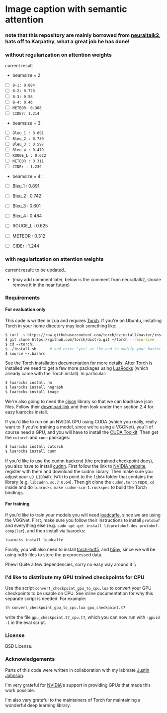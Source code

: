 
# Image caption with semantic attention 
### note that this repository are mainly borrowed from [neuraltalk2](https://github.com/karpathy/neuraltalk2), hats off to Karpathy, what a great job he has done!
### without regularization on attention weights
current result
* beamsize = 2
* [ ]    `B-1: 0.884`
* [ ]    `B-2: 0.726`
* [ ]    `B-3: 0.58`
* [ ]    `B-4: 0.46`
* [ ]    `METEOR: 0.308`
* [ ]    `CIDEr: 1.214`
* beamsize = 3: 
* [ ] `Bleu_1 : 0.891`
* [ ] `Bleu_2 : 0.739`
* [ ] `Bleu_3 : 0.597`
* [ ] `Bleu_4 : 0.479`
* [ ] `ROUGE_L : 0.622`
* [ ] `METEOR : 0.311`
* [ ] `CIDEr : 1.239`
* beamsize = 4: 
* [ ]  Bleu_1 : 0.891
* [ ]  Bleu_2 : 0.742
* [ ]  Bleu_3 : 0.601
* [ ]  Bleu_4 : 0.484
* [ ]  ROUGE_L : 0.625
* [ ]  METEOR : 0.312
* [ ]  CIDEr : 1.244



### with regularization on attention weights
current result: to be updated..
* (may add comment later, below is the comment from neuraltalk2, shoule remove it in the near future)



### Requirements


#### For evaluation only

This code is written in Lua and requires [Torch](http://torch.ch/). If you're on Ubuntu, installing Torch in your home directory may look something like: 

```bash
$ curl -s https://raw.githubusercontent.com/torch/ezinstall/master/install-deps | bash
$ git clone https://github.com/torch/distro.git ~/torch --recursive
$ cd ~/torch; 
$ ./install.sh      # and enter "yes" at the end to modify your bashrc
$ source ~/.bashrc
```

See the Torch installation documentation for more details. After Torch is installed we need to get a few more packages using [LuaRocks](https://luarocks.org/) (which already came with the Torch install). In particular:

```bash
$ luarocks install nn
$ luarocks install nngraph 
$ luarocks install image 
```

We're also going to need the [cjson](http://www.kyne.com.au/~mark/software/lua-cjson-manual.html) library so that we can load/save json files. Follow their [download link](http://www.kyne.com.au/~mark/software/lua-cjson.php) and then look under their section 2.4 for easy luarocks install.

If you'd like to run on an NVIDIA GPU using CUDA (which you really, really want to if you're training a model, since we're using a VGGNet), you'll of course need a GPU, and you will have to install the [CUDA Toolkit](https://developer.nvidia.com/cuda-toolkit). Then get the `cutorch` and `cunn` packages:

```bash
$ luarocks install cutorch
$ luarocks install cunn
```

If you'd like to use the cudnn backend (the pretrained checkpoint does), you also have to install [cudnn](https://github.com/soumith/cudnn.torch). First follow the link to [NVIDIA website](https://developer.nvidia.com/cuDNN), register with them and download the cudnn library. Then make sure you adjust your `LD_LIBRARY_PATH` to point to the `lib64` folder that contains the library (e.g. `libcudnn.so.7.0.64`). Then git clone the `cudnn.torch` repo, `cd` inside and do `luarocks make cudnn-scm-1.rockspec` to build the Torch bindings.

#### For training

If you'd like to train your models you will need [loadcaffe](https://github.com/szagoruyko/loadcaffe), since we are using the VGGNet. First, make sure you follow their instructions to install `protobuf` and everything else (e.g. `sudo apt-get install libprotobuf-dev protobuf-compiler`), and then install via luarocks:

```bash
luarocks install loadcaffe
```

Finally, you will also need to install [torch-hdf5](https://github.com/deepmind/torch-hdf5), and [h5py](http://www.h5py.org/), since we will be using hdf5 files to store the preprocessed data.

Phew! Quite a few dependencies, sorry no easy way around it :\

### I'd like to distribute my GPU trained checkpoints for CPU

Use the script `convert_checkpoint_gpu_to_cpu.lua` to convert your GPU checkpoints to be usable on CPU. See inline documentation for why this separate script is needed. For example:

```bash
th convert_checkpoint_gpu_to_cpu.lua gpu_checkpoint.t7
```

write the file `gpu_checkpoint.t7_cpu.t7`, which you can now run with `-gpuid -1` in the eval script.

### License

BSD License.

### Acknowledgements

Parts of this code were written in collaboration with my labmate [Justin Johnson](http://cs.stanford.edu/people/jcjohns/). 

I'm very grateful for [NVIDIA](https://developer.nvidia.com/deep-learning)'s support in providing GPUs that made this work possible.

I'm also very grateful to the maintainers of Torch for maintaining a wonderful deep learning library.
